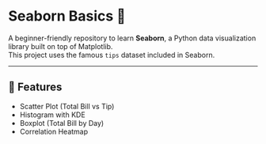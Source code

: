 # Seaborn Basics 🎨

A beginner-friendly repository to learn **Seaborn**, a Python data visualization library built on top of Matplotlib.  
This project uses the famous `tips` dataset included in Seaborn.

--- 

## 📌 Features   
- Scatter Plot (Total Bill vs Tip)       
- Histogram with KDE
- Boxplot (Total Bill by Day)
- Correlation Heatmap
    
